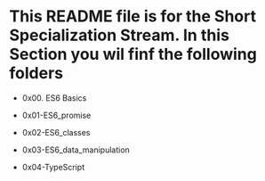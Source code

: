 # This README file is for the Short Specialization Stream. In this Section you wil finf the following folders

* 0x00. ES6 Basics

* 0x01-ES6_promise

* 0x02-ES6_classes

* 0x03-ES6_data_manipulation

* 0x04-TypeScript
